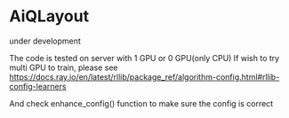 # AiQLayout

under development


The code is tested on server with 1 GPU or 0 GPU(only CPU) 
If wish to try multi GPU to train, please see https://docs.ray.io/en/latest/rllib/package_ref/algorithm-config.html#rllib-config-learners

And check enhance_config() function to make sure the config is correct